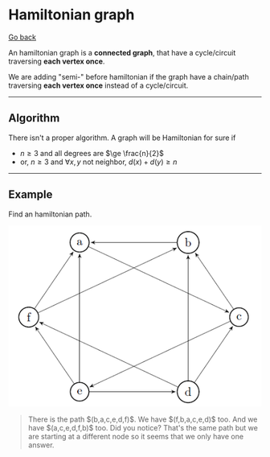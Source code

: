 # Hamiltonian graph

[Go back](..#sorting-and-search)

An hamiltonian graph is a **connected graph**, that have a cycle/circuit traversing **each vertex once**.

We are adding "semi-" before hamiltonian if the graph have a chain/path traversing **each vertex once** instead of a cycle/circuit.

<hr class="sl">

## Algorithm

There isn't a proper algorithm. A graph will be Hamiltonian for sure if

* $n \ge 3$ and all degrees are $\ge \frac{n}{2}$
* or, $n \ge 3$ and $\forall{x,y}$ not neighbor, $d(x)+d(y) \ge n$

<hr class="sr">

## Example

Find an hamiltonian path.

![](images/hamilton.png)

<blockquote class="spoiler">
There is the path $(b,a,c,e,d,f)$. We have $(f,b,a,c,e,d)$ too. And we have $(a,c,e,d,f,b)$ too. Did you notice? That's the same path but we are starting at a different node so it seems that we only have one answer.
</blockquote>